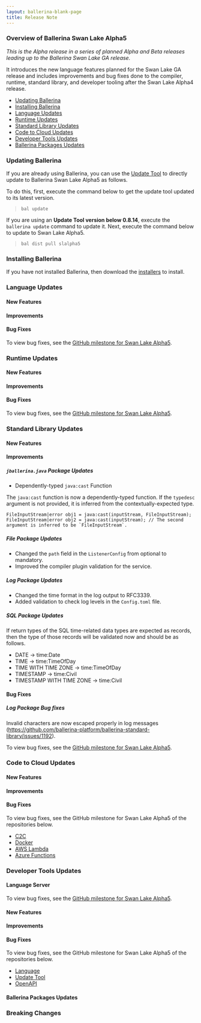 ```yaml
---
layout: ballerina-blank-page
title: Release Note
---
```

### Overview of Ballerina Swan Lake Alpha5

<em>This is the <fifth> Alpha release in a series of planned Alpha and Beta releases leading up to the Ballerina Swan Lake GA release.</em> 

It introduces the new language features planned for the Swan Lake GA release and includes improvements and bug fixes done to the compiler, runtime, standard library, and developer tooling after the Swan Lake Alpha4 release.

- [Updating Ballerina](#updating-ballerina)
- [Installing Ballerina](#installing-ballerina)
- [Language Updates](#language-updates)
- [Runtime Updates](#runtime-updates)
- [Standard Library Updates](#standard-library-updates)
- [Code to Cloud Updates](#code-to-cloud-updates)
- [Developer Tools Updates](#developer-tools-updates)
- [Ballerina Packages Updates](ballerina-packages-updates)

### Updating Ballerina

If you are already using Ballerina, you can use the [Update Tool](/learn/tooling-guide/cli-tools/update-tool/) to directly update to Ballerina Swan Lake Alpha5 as follows. 

To do this, first, execute the command below to get the update tool updated to its latest version. 

> `bal update`

If you are using an **Update Tool version below 0.8.14**, execute the `ballerina update` command to update it. Next, execute the command below to update to Swan Lake Alpha5.

> `bal dist pull slalpha5`

### Installing Ballerina

If you have not installed Ballerina, then download the [installers](/downloads/#swanlake) to install.

### Language Updates

#### New Features

#### Improvements

#### Bug Fixes

To view bug fixes, see the [GitHub milestone for Swan Lake Alpha5](https://github.com/ballerina-platform/ballerina-lang/issues?q=is%3Aissue+is%3Aclosed+milestone%3A%22Ballerina+Swan+Lake+-+Alpha5%22+label%3AType%2FBug+label%3ATeam%2FCompilerFE).

### Runtime Updates

#### New Features

#### Improvements

#### Bug Fixes

To view bug fixes, see the [GitHub milestone for Swan Lake Alpha5](https://github.com/ballerina-platform/ballerina-lang/issues?q=is%3Aissue+is%3Aclosed+milestone%3A%22Ballerina+Swan+Lake+-+Alpha5%22+label%3AType%2FBug+label%3ATeam%2FjBallerina).

### Standard Library Updates

#### New Features

#### Improvements
##### `jballerina.java` Package Updates
- Dependently-typed `java:cast` Function

The `java:cast` function is now a dependently-typed function. If the `typedesc` argument is not provided, it is inferred from the contextually-expected type.
```bal
FileInputStream|error obj1 = java:cast(inputStream, FileInputStream);
FileInputStream|error obj2 = java:cast(inputStream); // The second argument is inferred to be `FileInputStream`.
```

##### File Package Updates

- Changed the `path` field in the `ListenerConfig` from optional to mandatory.
- Improved the compiler plugin validation for the service.

##### Log Package Updates

- Changed the time format in the log output to RFC3339.
- Added validation to check log levels in the `Config.toml` file.

##### SQL Package Updates
If return types of the SQL time-related data types are expected as records, then the type of those records will be validated now and should be as follows.

- DATE -> time:Date
- TIME -> time:TimeOfDay
- TIME WITH TIME ZONE -> time:TimeOfDay
- TIMESTAMP -> time:Civil
- TIMESTAMP WITH TIME ZONE -> time:Civil

#### Bug Fixes
##### Log Package Bug fixes

Invalid characters are now escaped properly in log messages (https://github.com/ballerina-platform/ballerina-standard-library/issues/1192).

To view bug fixes, see the [GitHub milestone for Swan Lake Alpha5](https://github.com/ballerina-platform/ballerina-standard-library/issues?q=is%3Aclosed+is%3Aissue+milestone%3A%22Swan+Lake+Alpha5%22+label%3AType%2FBug).

### Code to Cloud Updates

#### New Features

#### Improvements

#### Bug Fixes

To view bug fixes, see the GitHub milestone for Swan Lake Alpha5 of the repositories below.

- [C2C](https://github.com/ballerina-platform/module-ballerina-c2c/issues?q=is%3Aissue+is%3Aclosed+label%3AType%2FBug+milestone%3A%22Ballerina+Swan+Lake+-+Alpha5%22)
- [Docker](https://github.com/ballerina-platform/module-ballerina-docker/issues?q=is%3Aissue+is%3Aclosed+label%3AType%2FBug+milestone%3A%22Ballerina+Swan+Lake+-+Alpha5%22)
- [AWS Lambda](https://github.com/ballerina-platform/module-ballerinax-aws.lambda/issues?q=is%3Aissue+is%3Aclosed+label%3AType%2FBug+milestone%3A%22Ballerina+Swan+Lake+-+Alpha5%22)
- [Azure Functions](https://github.com/ballerina-platform/module-ballerinax-azure.functions/issues?q=is%3Aissue+is%3Aclosed+label%3AType%2FBug+milestone%3A%22Ballerina+Swan+Lake+-+Alpha5%22) 

### Developer Tools Updates

#### Language Server 

To view bug fixes, see the [GitHub milestone for Swan Lake Alpha5](https://github.com/ballerina-platform/ballerina-lang/issues?q=is%3Aissue+is%3Aclosed+milestone%3A%22Ballerina+Swan+Lake+-+Alpha5%22+label%3AType%2FBug+label%3ATeam%2FLanguageServer).

#### New Features

#### Improvements

#### Bug Fixes

To view bug fixes, see the GitHub milestone for Swan Lake Alpha5 of the repositories below.

- [Language](https://github.com/ballerina-platform/ballerina-lang/issues?q=is%3Aissue+is%3Aclosed+milestone%3A%22Ballerina+Swan+Lake+-+Alpha5%22+label%3AType%2FBug+label%3ATeam%2FDevTools)
- [Update Tool](https://github.com/ballerina-platform/ballerina-update-tool/issues?q=is%3Aissue+is%3Aclosed+label%3AType%2FBug+project%3Aballerina-platform%2F32)
- [OpenAPI](https://github.com/ballerina-platform/ballerina-openapi/issues?q=is%3Aissue+is%3Aclosed+label%3AType%2FBug+milestone%3A%22Ballerina+Swan+Lake+-+Alpha%22) 

#### Ballerina Packages Updates

### Breaking Changes
